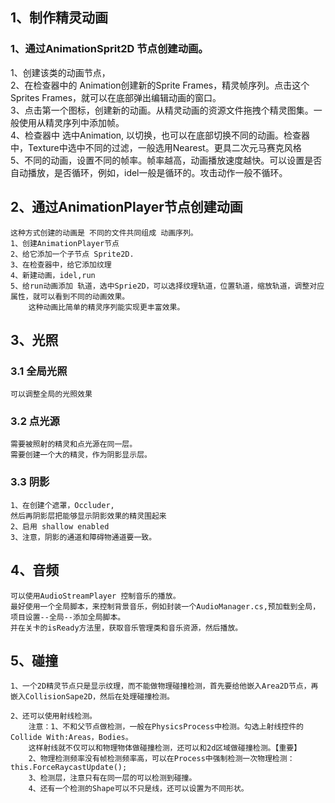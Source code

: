 ## 1、制作精灵动画	
### 1、通过AnimationSprit2D 节点创建动画。	
1、创建该类的动画节点，	
2、在检查器中的 Animation创建新的Sprite Frames，精灵帧序列。点击这个Sprites Frames，就可以在底部弹出编辑动画的窗口。	
3、点击第一个图标，创建新的动画。从精灵动画的资源文件拖拽个精灵图集。一般使用从精灵序列中添加帧。	
4、检查器中 选中Animation, 以切换，也可以在底部切换不同的动画。检查器中，Texture中选中不同的过滤，一般选用Nearest。更具二次元马赛克风格	
5、不同的动画，设置不同的帧率。帧率越高，动画播放速度越快。可以设置是否自动播放，是否循环，例如，idel一般是循环的。攻击动作一般不循环。	
## 2、通过AnimationPlayer节点创建动画	
	这种方式创建的动画是 不同的文件共同组成 动画序列。	
	1、创建AnimationPlayer节点	
	2、给它添加一个子节点 Sprite2D.	
	3、在检查器中，给它添加纹理	
	4、新建动画，idel,run	
	5、给run动画添加 轨道，选中Sprie2D，可以选择纹理轨道，位置轨道，缩放轨道，调整对应属性，就可以看到不同的动画效果。	
		这种动画比简单的精灵序列能实现更丰富效果。	
	
## 3、光照	
### 3.1 全局光照	
	可以调整全局的光照效果	
### 3.2 点光源	
	需要被照射的精灵和点光源在同一层。	
	需要创建一个大的精灵，作为阴影显示层。	
### 3.3 阴影	
	1、在创建个遮罩，Occluder,	
	然后再阴影层把能够显示阴影效果的精灵围起来	
	2、启用 shallow enabled	
	3、注意，阴影的通道和障碍物通道要一致。	
## 4、音频	
	可以使用AudioStreamPlayer 控制音乐的播放。	
	最好使用一个全局脚本，来控制背景音乐，例如封装一个AudioManager.cs,预加载到全局，项目设置--全局--添加全局脚本。	
	并在关卡的isReady方法里，获取音乐管理类和音乐资源，然后播放。	
## 5、碰撞	
	1、一个2D精灵节点只是显示纹理，而不能做物理碰撞检测，首先要给他嵌入Area2D节点，再嵌入CollisionSape2D，然后在处理碰撞检测。
	
	2、还可以使用射线检测。	
		注意：1、不和父节点做检测，一般在PhysicsProcess中检测。勾选上射线控件的Collide With:Areas，Bodies。	
		这样射线就不仅可以和物理物体做碰撞检测，还可以和2d区域做碰撞检测。【重要】
		2、物理检测频率没有帧检测频率高，可以在Process中强制检测一次物理检测：this.ForceRaycastUpdate();
		3、检测层，注意只有在同一层的可以检测到碰撞。
		4、还有一个检测的Shape可以不只是线，还可以设置为不同形状。
	
	
